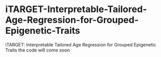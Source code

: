 # iTARGET-Interpretable-Tailored-Age-Regression-for-Grouped-Epigenetic-Traits
iTARGET: Interpretable Tailored Age Regression for Grouped Epigenetic Traits
the code will come soon
